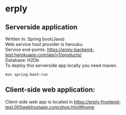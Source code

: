 # erply

## Serverside application


Written in: Spring boot(Java) </br>
Web service host provider is herouku.</br>
Service end-points: https://erply-backend-test.herokuapp.com/api/v1/products/</br>
Database: H2Db</br>
To deploy this serverside app locally you need maven.
```
mvn spring-boot:run
```


## Client-side web application:

Client-side web app is located in https://erply-frontend-test.000webhostapp.com/shop.html#home
